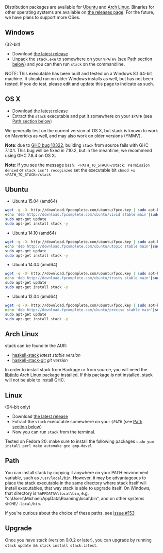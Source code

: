 Distribution packages are available for [Ubuntu](#ubuntu) and [Arch Linux](#arch-linux). Binaries for other operating systems are available on [the releases page](https://github.com/fpco/stack/releases). For the future, we have plans to support more OSes.

## Windows

(32-bit)

* Download [the latest release](https://github.com/commercialhaskell/stack/releases/latest)
* Unpack the `stack.exe` to somewhere on your `%PATH%` (see [Path section below](#path)) and you can then run `stack` on the commandline.

NOTE: This executable has been built and tested on a Windows 8.1 64-bit machine. It should run on older Windows installs as well, but has not been tested. If you do test, please edit and update this page to indicate as such.

## OS X

* Download [the latest release](https://github.com/commercialhaskell/stack/releases/latest)
* Extract the `stack` executable and put it somewhere on your `$PATH` (see [Path section below](#path))

We generally test on the current version of OS X, but stack is known to work on Mavericks as well, and may also work on older versions (YMMV).

**Note**: due to [GHC bug 10322](https://ghc.haskell.org/trac/ghc/ticket/10322), building `stack` from source fails with GHC 7.10.1. This bug will be fixed in 7.10.2, but in the meantime, we recommend using GHC 7.8.4 on OS X.

**Note**: If you see the message `bash: <PATH_TO_STACK>/stack: Permission denied` or `stack isn't recoginzed` set the executable bit `chmod +x <PATH_TO_STACK>/stack`

## Ubuntu

* Ubuntu 15.04 (amd64)

```sh
wget -q -O- http://download.fpcomplete.com/ubuntu/fpco.key | sudo apt-key add -
echo 'deb http://download.fpcomplete.com/ubuntu/vivid stable main'|sudo tee /etc/apt/sources.list.d/fpco.list
sudo apt-get update
sudo apt-get install stack -y
```

* Ubuntu 14.10 (amd64)

```sh
wget -q -O- http://download.fpcomplete.com/ubuntu/fpco.key | sudo apt-key add -
echo 'deb http://download.fpcomplete.com/ubuntu/utopic stable main'|sudo tee /etc/apt/sources.list.d/fpco.list
sudo apt-get update
sudo apt-get install stack -y
```

* Ubuntu 14.04 (amd64)

```sh
wget -q -O- http://download.fpcomplete.com/ubuntu/fpco.key | sudo apt-key add -
echo 'deb http://download.fpcomplete.com/ubuntu/trusty stable main'|sudo tee /etc/apt/sources.list.d/fpco.list
sudo apt-get update
sudo apt-get install stack -y
```

* Ubuntu 12.04 (amd64)

```sh
wget -q -O- http://download.fpcomplete.com/ubuntu/fpco.key | sudo apt-key add -
echo 'deb http://download.fpcomplete.com/ubuntu/precise stable main'|sudo tee /etc/apt/sources.list.d/fpco.list
sudo apt-get update
sudo apt-get install stack -y
```
## Arch Linux

stack can be found in the AUR:
  - [haskell-stack](https://aur.archlinux.org/packages/haskell-stack/) _latest stable version_
  - [haskell-stack-git](https://aur4.archlinux.org/packages/haskell-stack-git/) _git version_

In order to install stack from Hackage or from source, you will need the [libtinfo](https://aur4.archlinux.org/packages/libtinfo/) Arch Linux package installed.  If this package is not installed, stack will not be able to install GHC.  

## Linux

(64-bit only)

* Download [the latest release](https://github.com/commercialhaskell/stack/releases/latest)
* Extract the `stack` executable somewhere on your `$PATH`  (see [Path section below](#path))
* Now you can run `stack` from the terminal.

Tested on Fedora 20: make sure to install the following packages `sudo yum install perl make automake gcc gmp-devel`

## Path

You can install stack by copying it anywhere on your PATH environment variable, such as `/usr/local/bin`. However, it may be advantageous to place the stack executable in the same directory where stack itself will install executables, that way stack is able to upgrade itself. On Windows, that directory is `%APPDATA%\local\bin`, e.g. "c:\Users\Michael\AppData\Roaming\local\bin", and on other systems `$HOME/.local/bin`.

If you're curious about the choice of these paths, see [issue #153](https://github.com/commercialhaskell/stack/issues/153)

## Upgrade

Once you have stack (version 0.0.2 or later), you can upgrade by running `stack update && stack install stack:latest`.